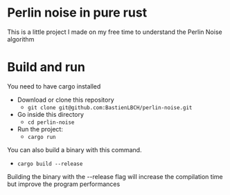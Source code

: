 # Perlin noise in pure rust
This is a little project I made on my free time to understand the Perlin Noise algorithm

# Build and run
You need to have cargo installed

 - Download or clone this repository
   - ```git clone git@github.com:BastienLBCH/perlin-noise.git```
 - Go inside this directory
   - ```cd perlin-noise```
 - Run the project:
   - ```cargo run```
 
 You can also build a binary with this command.
   - ```cargo build --release```

Building the binary with the --release flag will increase the compilation time 
but improve the program performances